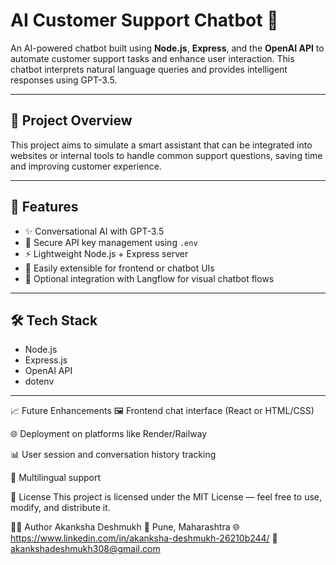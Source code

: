 # AI Customer Support Chatbot 🤖

An AI-powered chatbot built using **Node.js**, **Express**, and the **OpenAI API** to automate customer support tasks and enhance user interaction. This chatbot interprets natural language queries and provides intelligent responses using GPT-3.5.

---

## 📌 Project Overview

This project aims to simulate a smart assistant that can be integrated into websites or internal tools to handle common support questions, saving time and improving customer experience.

---

## 🚀 Features

- ✨ Conversational AI with GPT-3.5
- 🔐 Secure API key management using `.env`
- ⚡ Lightweight Node.js + Express server
- 🔄 Easily extensible for frontend or chatbot UIs
- 🧩 Optional integration with Langflow for visual chatbot flows

---

## 🛠️ Tech Stack

- Node.js
- Express.js
- OpenAI API
- dotenv

---



📈 Future Enhancements
🖼️ Frontend chat interface (React or HTML/CSS)

🌐 Deployment on platforms like Render/Railway

📊 User session and conversation history tracking

🔧 Multilingual support

📃 License
This project is licensed under the MIT License — feel free to use, modify, and distribute it.

👩‍💻 Author
Akanksha Deshmukh
📍 Pune, Maharashtra
🌐 https://www.linkedin.com/in/akanksha-deshmukh-26210b244/
📧 akankshadeshmukh308@gmail.com



   
